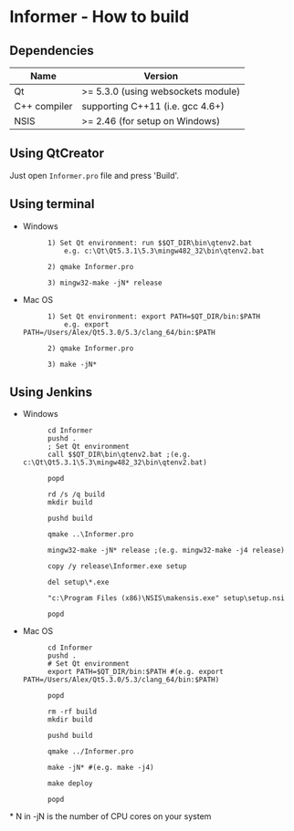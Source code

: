 Informer - How to build
=========================

## Dependencies

| Name         | Version                               |
|--------------|---------------------------------------|
| Qt           | >= 5.3.0 (using websockets module)    |
| C++ compiler | supporting C++11 (i.e. gcc 4.6+)      |
| NSIS		   | >= 2.46 (for setup on Windows)		   |

## Using QtCreator

Just open `Informer.pro` file and press 'Build'.

## Using terminal

* Windows
            
            1) Set Qt environment: run $$QT_DIR\bin\qtenv2.bat 
                e.g. c:\Qt\Qt5.3.1\5.3\mingw482_32\bin\qtenv2.bat

			2) qmake Informer.pro

			3) mingw32-make -jN* release
				
* Mac OS
	
            1) Set Qt environment: export PATH=$QT_DIR/bin:$PATH
                e.g. export PATH=/Users/Alex/Qt5.3.0/5.3/clang_64/bin:$PATH

			2) qmake Informer.pro
			
			3) make -jN*

## Using Jenkins

* Windows

            cd Informer
            pushd .
            ; Set Qt environment
            call $$QT_DIR\bin\qtenv2.bat ;(e.g. c:\Qt\Qt5.3.1\5.3\mingw482_32\bin\qtenv2.bat)
            
            popd
            
            rd /s /q build
            mkdir build
            
            pushd build
            
            qmake ..\Informer.pro
            
            mingw32-make -jN* release ;(e.g. mingw32-make -j4 release)
            
            copy /y release\Informer.exe setup

            del setup\*.exe

            "c:\Program Files (x86)\NSIS\makensis.exe" setup\setup.nsi
            
            popd
            
* Mac OS

            cd Informer
            pushd .
            # Set Qt environment
            export PATH=$QT_DIR/bin:$PATH #(e.g. export PATH=/Users/Alex/Qt5.3.0/5.3/clang_64/bin:$PATH)
            
            popd
            
            rm -rf build
            mkdir build
            
            pushd build
            
            qmake ../Informer.pro
            
            make -jN* #(e.g. make -j4)
            
            make deploy
            
            popd
			
\* N in -jN is the number of CPU cores on your system			